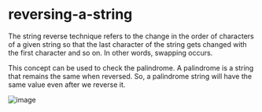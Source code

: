 # reversing-a-string


The string reverse technique refers to the change in the order of characters of a given string so that the last character of the string gets changed with the first character and so on. In other words, swapping occurs. 

This concept can be used to check the palindrome. A palindrome is a string that remains the same when reversed. So, a palindrome string will have the same value even after we reverse it. 


![image](https://user-images.githubusercontent.com/110607289/221883833-1cbbafb5-a049-4ac9-b81d-bbacdc1b0082.png)


